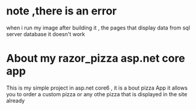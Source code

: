 # note ,there is an error
when i run my image after building it , the pages that display data from sql server database it doesn't work 


# About my razor_pizza asp.net core app
This is my simple project in asp.net core6 , it is a bout pizza App 
it allows you to order a custom pizza or any othe pizza that is displayed in the site already

